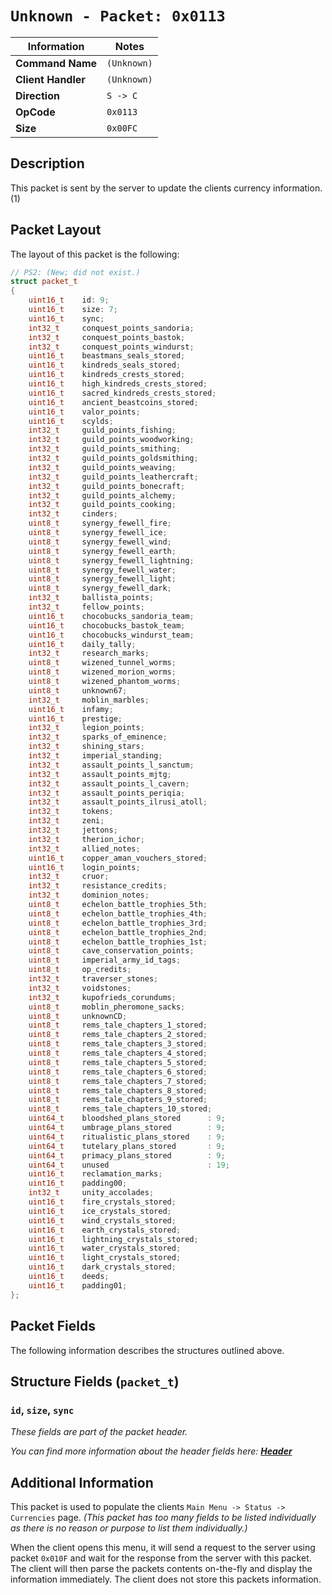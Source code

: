 # `Unknown - Packet: 0x0113`

| Information               | Notes |
|---                        |---    |
| **Command Name**          | `(Unknown)` |
| **Client Handler**        | `(Unknown)` |
| **Direction**             | `S -> C` |
| **OpCode**                | `0x0113` |
| **Size**                  | `0x00FC` |

## Description

This packet is sent by the server to update the clients currency information. (1)

## Packet Layout

The layout of this packet is the following:

```cpp
// PS2: (New; did not exist.)
struct packet_t
{
    uint16_t    id: 9;
    uint16_t    size: 7;
    uint16_t    sync;
    int32_t     conquest_points_sandoria;
    int32_t     conquest_points_bastok;
    int32_t     conquest_points_windurst;
    uint16_t    beastmans_seals_stored;
    uint16_t    kindreds_seals_stored;
    uint16_t    kindreds_crests_stored;
    uint16_t    high_kindreds_crests_stored;
    uint16_t    sacred_kindreds_crests_stored;
    uint16_t    ancient_beastcoins_stored;
    uint16_t    valor_points;
    uint16_t    scylds;
    int32_t     guild_points_fishing;
    int32_t     guild_points_woodworking;
    int32_t     guild_points_smithing;
    int32_t     guild_points_goldsmithing;
    int32_t     guild_points_weaving;
    int32_t     guild_points_leathercraft;
    int32_t     guild_points_bonecraft;
    int32_t     guild_points_alchemy;
    int32_t     guild_points_cooking;
    int32_t     cinders;
    uint8_t     synergy_fewell_fire;
    uint8_t     synergy_fewell_ice;
    uint8_t     synergy_fewell_wind;
    uint8_t     synergy_fewell_earth;
    uint8_t     synergy_fewell_lightning;
    uint8_t     synergy_fewell_water;
    uint8_t     synergy_fewell_light;
    uint8_t     synergy_fewell_dark;
    int32_t     ballista_points;
    int32_t     fellow_points;
    uint16_t    chocobucks_sandoria_team;
    uint16_t    chocobucks_bastok_team;
    uint16_t    chocobucks_windurst_team;
    uint16_t    daily_tally;
    int32_t     research_marks;
    uint8_t     wizened_tunnel_worms;
    uint8_t     wizened_morion_worms;
    uint8_t     wizened_phantom_worms;
    uint8_t     unknown67;
    int32_t     moblin_marbles;
    uint16_t    infamy;
    uint16_t    prestige;
    int32_t     legion_points;
    int32_t     sparks_of_eminence;
    int32_t     shining_stars;
    int32_t     imperial_standing;
    int32_t     assault_points_l_sanctum;
    int32_t     assault_points_mjtg;
    int32_t     assault_points_l_cavern;
    int32_t     assault_points_periqia;
    int32_t     assault_points_ilrusi_atoll;
    int32_t     tokens;
    int32_t     zeni;
    int32_t     jettons;
    int32_t     therion_ichor;
    int32_t     allied_notes;
    uint16_t    copper_aman_vouchers_stored;
    uint16_t    login_points;
    int32_t     cruor;
    int32_t     resistance_credits;
    int32_t     dominion_notes;
    uint8_t     echelon_battle_trophies_5th;
    uint8_t     echelon_battle_trophies_4th;
    uint8_t     echelon_battle_trophies_3rd;
    uint8_t     echelon_battle_trophies_2nd;
    uint8_t     echelon_battle_trophies_1st;
    uint8_t     cave_conservation_points;
    uint8_t     imperial_army_id_tags;
    uint8_t     op_credits;
    int32_t     traverser_stones;
    int32_t     voidstones;
    int32_t     kupofrieds_corundums;
    uint8_t     moblin_pheromone_sacks;
    uint8_t     unknownCD;
    uint8_t     rems_tale_chapters_1_stored;
    uint8_t     rems_tale_chapters_2_stored;
    uint8_t     rems_tale_chapters_3_stored;
    uint8_t     rems_tale_chapters_4_stored;
    uint8_t     rems_tale_chapters_5_stored;
    uint8_t     rems_tale_chapters_6_stored;
    uint8_t     rems_tale_chapters_7_stored;
    uint8_t     rems_tale_chapters_8_stored;
    uint8_t     rems_tale_chapters_9_stored;
    uint8_t     rems_tale_chapters_10_stored;
    uint64_t    bloodshed_plans_stored      : 9;
    uint64_t    umbrage_plans_stored        : 9;
    uint64_t    ritualistic_plans_stored    : 9;
    uint64_t    tutelary_plans_stored       : 9;
    uint64_t    primacy_plans_stored        : 9;
    uint64_t    unused                      : 19;
    uint16_t    reclamation_marks;
    uint16_t    padding00;
    int32_t     unity_accolades;
    uint16_t    fire_crystals_stored;
    uint16_t    ice_crystals_stored;
    uint16_t    wind_crystals_stored;
    uint16_t    earth_crystals_stored;
    uint16_t    lightning_crystals_stored;
    uint16_t    water_crystals_stored;
    uint16_t    light_crystals_stored;
    uint16_t    dark_crystals_stored;
    uint16_t    deeds;
    uint16_t    padding01;
};
```

## Packet Fields

The following information describes the structures outlined above.

## Structure Fields (`packet_t`)

### `id`, `size`, `sync`

_These fields are part of the packet header._

_You can find more information about the header fields here: [**Header**](/world/HEADER.md)_

## Additional Information

This packet is used to populate the clients `Main Menu -> Status -> Currencies` page. _(This packet has too many fields to be listed individually as there is no reason or purpose to list them individually.)_

When the client opens this menu, it will send a request to the server using packet `0x010F` and wait for the response from the server with this packet. The client will then parse the packets contents on-the-fly and display the information immediately. The client does not store this packets information.
